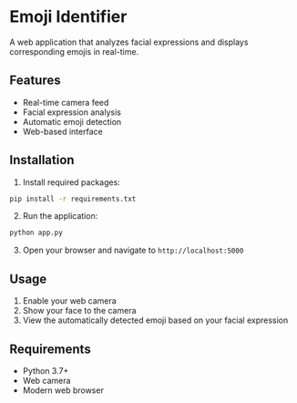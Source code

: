 # Emoji Identifier

A web application that analyzes facial expressions and displays corresponding emojis in real-time.

## Features

- Real-time camera feed
- Facial expression analysis
- Automatic emoji detection
- Web-based interface

## Installation

1. Install required packages:
```bash
pip install -r requirements.txt
```

2. Run the application:
```bash
python app.py
```

3. Open your browser and navigate to `http://localhost:5000`

## Usage

1. Enable your web camera
2. Show your face to the camera
3. View the automatically detected emoji based on your facial expression

## Requirements

- Python 3.7+
- Web camera
- Modern web browser
